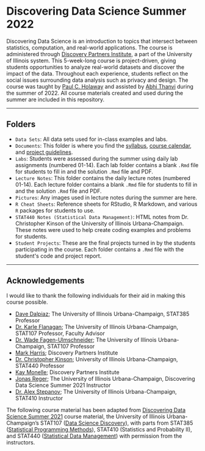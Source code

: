 # Discovering Data Science Summer 2022

Discovering Data Science is an introduction to topics that intersect between statistics, computation, and real-world applications. The course is administered through [Discovery Partners Institute](https://dpi.uillinois.edu/), a part of the University of Illinois system. This 5-week-long course is project-driven, giving students opportunities to analyze real-world datasets and discover the impact of the data. Throughout each experience, students reflect on the social issues surrounding data analysis such as privacy and design. The course was taught by [Paul C. Holaway](https://www.linkedin.com/in/paul-holaway/) and assisted by [Abhi Thanvi](https://www.linkedin.com/in/abhi-thanvi-2a1283173/) during the summer of 2022. All course materials created and used during the summer are included in this repository.

---

## Folders

- `Data Sets`: All data sets used for in-class examples and labs.
- `Documents`: This folder is where you find the [syllabus](https://github.com/pholaway72/Discovering_Data_Science_Course_Summer_2022/blob/main/Documents/Syllabus.pdf), [course calendar](https://github.com/pholaway72/Discovering_Data_Science_Course_Summer_2022/blob/main/Documents/DPI%20Su22%20Calendar.pdf), and [project guidelines](https://github.com/pholaway72/Discovering_Data_Science_Course_Summer_2022/blob/main/Documents/Project%20Guidelines%20and%20Rubric.pdf).
- `Labs`: Students were assessed during the summer using daily lab assignments (numbered 01-14). Each lab folder contains a blank `.Rmd` file for students to fill in and the solution `.Rmd` file and PDF.
- `Lecture Notes`: This folder contains the daily lecture notes (numbered 01-14). Each lecture folder contains a blank `.Rmd` file for students to fill in and the solution `.Rmd` file and PDF.
- `Pictures`: Any images used in lecture notes during the summer are here.
- `R Cheat Sheets`: Reference sheets for RStudio, R Markdown, and various `R` packages for students to use.
- `STAT440 Notes (Statistical Data Management)`: HTML notes from Dr. Christopher Kinson of the University of Illinois Urbana-Champaign. These notes were used to help create coding examples and problems for students.
- `Student Projects`: These are the final projects turned in by the students participating in the course. Each folder contains a `.Rmd` file with the student's code and project report.

---

## Acknowledgements

I would like to thank the following individuals for their aid in making this course possible.

- [Dave Dalpiaz](https://daviddalpiaz.org/); The University of Illinois Urbana-Champaign, STAT385 Professor
- [Dr. Karle Flanagan](https://kflan.stat.illinois.edu/); The University of Illinois Urbana-Champaign, STAT107 Professor, Faculty Advisor
- [Dr. Wade Fagen-Ulmschneider](https://waf.cs.illinois.edu/); The University of Illinois Urbana-Champaign, STAT107 Professor
- [Mark Harris](https://dpi.uillinois.edu/team/mark-harris-2/); Discovery Partners Institute
- [Dr. Christopher Kinson](https://chriskinson.com/); University of Illinois Urbana-Champaign, STAT440 Professor
- [Kay Monelle](https://dpi.uillinois.edu/team/kay-monelle/); Discovery Partners Institute
- [Jonas Reger](https://wjonasreger.github.io/); The University of Illinois Urbana-Champaign, Discovering Data Science Summer 2021 Instructor
- [Dr. Alex Stepanov](https://stat.illinois.edu/directory/profile/stepanov); The University of Illinois Urbana-Champaign, STAT410 Instructor

The following course material has been adapted from [Discovering Data Science Summer 2021](https://wjonasreger.github.io/DigitalScholars_DataScience/) course material, the University of Illinois Urbana-Champaign’s STAT107 ([Data Science Discovery](https://discovery.cs.illinois.edu/)), with
parts from STAT385 ([Statistical Programming Methods](https://stat385.org/)), STAT410 (Statistics and Probability II),
and STAT440 ([Statistical Data Management](https://chriskinson.com/stat440Fa21)) with permission from the instructors.
